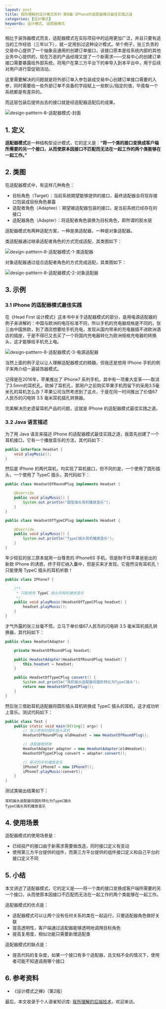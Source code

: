 ```yaml
---
layout: post
title: 我所理解的设计模式系列·第8篇·IPhone的适配器模式最佳实践之道
categories: [设计模式]
keywords: 设计模式, 适配器模式
---
```




相比于装饰器模式而言，适配器模式在实际项目中的运用更加广泛，并且只要有适当的工作经验（三年以下），就一定用到过这种设计模式。举个例子，张三负责的交易中心提供了一个抽象且通用的创建订单接口，该接口原本是给系统内部的其他业务中心提供的，现在万恶的产品经理又提了一个新需求——交易中心的创建订单接口需要暴露给外部系统，将用户在第三方平台下的单导入到本平台中，用于后续对用户进行营促销活动。

这里需要解决的问题就是将外部订单入参包装成交易中心创建订单接口需要的入参，同时需要给一些外部订单不具备的字段赋上一些默认/指定的值，毕竟每一个系统都是有差异的。

而这层包装后提供出去的接口就是经适配器适配后的成果。

![design-patttern-8-适配器模式-封面](https://cdn.jsdelivr.net/gh/Planeswalker23/image-storage@master/design-pattern/design-patttern-8-适配器模式-封面.png)



## 1. 定义

**适配器模式**是一种结构型设计模式，它的定义是：**“将一个类的接口变换成客户端所需要的另一个接口，从而使原本因接口不匹配而无法在一起工作的两个类能够在一起工作。”**



## 2. 类图

在适配器模式中，有这样几种角色：

- 目标角色（Target）：当前系统期望能够提供的接口，最终适配器会将现存接口包装成目标角色暴露
- 适配者角色（Adaptee）：期望被适配器包装的接口，是当前系统已经存在的接口
- 适配器角色（Adapter）：将适配者角色装换为目标角色，即所谓的胶水层

适配器模式有两种适配方案，一种是类适配器，一种是对象适配器。

类适配器通过继承适配者角色的方式完成适配，其类图如下：

![design-patttern-8-适配器模式-1-类适配器](https://cdn.jsdelivr.net/gh/Planeswalker23/image-storage@master/design-pattern/design-patttern-8-适配器模式-1-类适配器.png)

对象适配器通过组合适配者角色的方式完成适配，其类图如下：

![design-patttern-8-适配器模式-2-对象适配器](https://cdn.jsdelivr.net/gh/Planeswalker23/image-storage@master/design-pattern/design-patttern-8-适配器模式-2-对象适配器.png)



## 3. 示例

### 3.1 IPhone 的适配器模式最佳实践

在《Head First 设计模式》这本书中关于适配器模式的部分，是用电源适配器的例子来讲解的：中国与欧洲的电压标准不同，所以手机的充电器规格是不同的，张三由中国旅欧，到了酒店想要给手机充电，发现从国内带来的充电器插不进欧洲酒店的插座，于是不得已又去买了一个将国内充电器转化为欧洲规格充电器的转换头，这才能够给手机充上电。

![design-patttern-8-适配器模式-3-电源适配器](https://cdn.jsdelivr.net/gh/Planeswalker23/image-storage@master/design-pattern/design-patttern-8-适配器模式-3-电源适配器.png)

当然上面的例子足以让人理解适配器模式的精髓，但我还是想用 IPhone 手机的例子来再介绍一遍装饰器模式。

记得是在2016年，苹果推出了 IPhone7 系列手机，其中有一项重大变革——取消了3.5mm的耳机孔。砍掉了耳机孔，那用户之前购买苹果手机而留下的采用3.5毫米孔的耳机怎么办？苹果公司当然考虑到了这点，于是在同一时间推出了价值67人民币的闪电转 3.5 毫米耳机插孔转换器。

完美解决历史遗留耳机产品的问题，这就是 IPhone 的适配器模式最佳实践之道。



### 3.2 Java 语言描述

为了用 Java 语言来描述 IPhone 的适配器模式最佳实践之道，我首先创建了一个耳机接口，它有一个播放音乐的方法，其代码如下：

```java
public interface Headset {
    void playMusic();
}
```

然后是 IPhone 的两代耳机，均实现了耳机接口，但不同的是，一个使用了圆形插头，一个使用了 TypeC 插头，其代码如下：

```java
public class HeadsetOfRoundPlug implements Headset {

    @Override
    public void playMusic() {
        System.out.println("圆型插头耳机播放音乐");
    }
}

public class HeadsetOfTypeCPlug implements Headset {

    @Override
    public void playMusic() {
        System.out.println("TypeC插头耳机播放音乐");
    }
}
```

年少轻狂的张三原本就用一台尊贵的 IPhone6S 手机，但是耐不住苹果爸爸出的新款 IPhone 的诱惑，终于将它纳入囊中，但是买来才发现，它竟然没有耳机孔！只能使用 TypeC 插头的耳机听歌！

```java
public class IPhone7 {

    /**
     * 只能使用 TypeC 插头的耳机播放音乐
     */
    public void playMusic(HeadsetOfTypeCPlug headset) {
        headset.playMusic();
    }
}
```

才气外露的张三丝毫不慌，立马下单价值67人民币的闪电转 3.5 毫米耳机插孔转换器，其代码如下：

```java
public class HeadsetAdapter {

    private HeadsetOfRoundPlug headset;

    public HeadsetAdapter(HeadsetOfRoundPlug headset) {
        this.headset = headset;
    }

    public HeadsetOfTypeCPlug convert() {
        System.out.println("耳机插头适配器将圆形转化为TypeC插头");
        return new HeadsetOfTypeCPlug();
    }
}
```

然后张三借助耳机适配器将圆形插头耳机转换成 TypeC 插头的耳机，这才成功听上音乐。测试代码如下：

```java
public class Test {
    public static void main(String[] args) {
        // 张三原有的圆形插头耳机
        HeadsetOfRoundPlug oldHeadset = new HeadsetOfRoundPlug();

        // 适配器做转换
        HeadsetAdapter adapter = new HeadsetAdapter(oldHeadset);
        HeadsetOfTypeCPlug convert = adapter.convert();

        // 新买的手机播放音乐
        IPhone7 iPhone7 = new IPhone7();
        iPhone7.playMusic(convert);
    }
}
```

测试类输出结果如下：

```text
耳机插头适配器将圆形转化为TypeC插头
TypeC插头耳机播放音乐
```



## 4. 使用场景

适配器模式的使用场景是：

- 已经投产的接口由于新需求需要做改造，同时接口定义有变动
- 使用第三方平台提供的组件，而第三方平台提供的组件接口定义和自己平台的接口定义不同



## 5. 小结

本文讲述了适配器模式，它的定义是——将一个类的接口变换成客户端所需要的另一个接口，从而使原本因接口不匹配而无法在一起工作的两个类能够在一起工作。

适配器模式的优点是：

- 适配器模式可以让两个没有任何关系的类在一起运行，只要适配器角色做好关联
- 提高透明性，客户端通过适配器能够透明地调用目标角色
- 提高复用度，相似功能只需要新增适配类

适配器模式的缺点是：

- 提高代码的复杂度，如果一个接口有多个适配器，且文档不全的情况下，使用者可能不知道调用哪个接口



## 6. 参考资料

- 《设计模式之禅》（第2版）

最后，本文收录于个人语雀知识库: [我所理解的后端技术](https://www.yuque.com/planeswalker/bankend)，欢迎来访。
